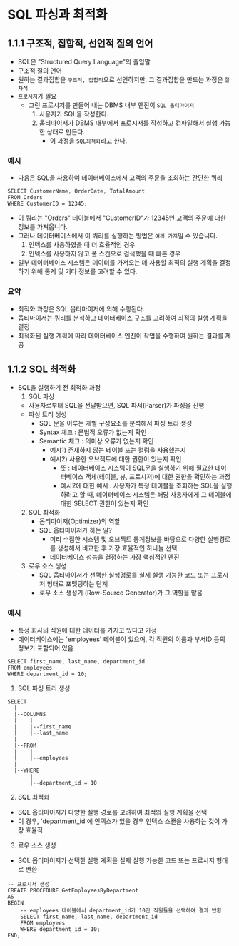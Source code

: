 # SQL 파싱과 최적화

## 1.1.1 구조적, 집합적, 선언적 질의 언어

- SQL은 "Structured Query Language"의 줄임말
- 구조적 질의 언어
- 원하는 결과집합을 ```구조적, 집합적```으로 선언하지만, 그 결과집합을 만드는 과정은 ```절차적```
- ```프로시저```가 필요
  - 그런 프로시저를 만들어 내는 DBMS 내부 엔진이 ```SQL 옵티마이저```
    1. 사용자가 SQL을 작성한다.
    2. 옵티마이저가 DBMS 내부에서 프로시저를 작성하고 컴파일해서 실행 가능한 상태로 만든다.
       - 이 과정을 ```SQL최적화```라고 한다.


### 예시
- 다음은 SQL을 사용하여 데이터베이스에서 고객의 주문을 조회하는 간단한 쿼리
```mysql
SELECT CustomerName, OrderDate, TotalAmount
FROM Orders
WHERE CustomerID = 12345;
```
- 이 쿼리는 "Orders" 테이블에서 "CustomerID"가 12345인 고객의 주문에 대한 정보를 가져옵니다. 
- 그러나 데이터베이스에서 이 쿼리를 실행하는 방법은 ```여러 가지```일 수 있습니다.
    1. 인덱스를 사용하였을 때 더 효율적인 경우
    2. 인덱스를 사용하지 않고 풀 스캔으로 검색했을 때 빠른 경우
- 일부 데이터베이스 시스템은 데이터를 가져오는 데 사용할 최적의 실행 계획을 결정하기 위해 통계 및 기타 정보를 고려할 수 있다.

### 요약
- 최적화 과정은 SQL 옵티마이저에 의해 수행된다.
- 옵티마이저는 쿼리를 분석하고 데이터베이스 구조를 고려하여 최적의 실행 계획을 결정
- 최적화된 실행 계획에 따라 데이터베이스 엔진이 작업을 수행하여 원하는 결과를 제공

## 1.1.2 SQL 최적화
- SQL을 실행하기 전 최적화 과정
  1. SQL 파싱
    - 사용자로부터 SQL을 전달받으면, SQL 파서(Parser)가 파싱을 진행
     - 파싱 트리 생성
       - SQL 문을 이루는 개별 구성요소를 분석해서 파싱 트리 생성
       - Syntax 체크 : 문법적 오류가 없는지 확인
       - Semantic 체크 : 의미상 오류가 없는지 확인
         - 예시1) 존재하지 않는 테이블 또는 컬럼을 사용했는지
         - 예시2) 사용한 오브젝트에 대한 권한이 있는지 확인
           - 뜻 : 데이터베이스 시스템이 SQL문을 실행하기 위해 필요한 데이터베이스 객체(테이블, 뷰, 프로시저)에 대한 권한을 확인하는 과정
           - 예시2에 대한 예시 : 사용자가 특정 테이블을 조회하는 SQL을 실행하려고 할 때, 데이터베이스 시스템은 해당 사용자에게 그 테이블에 대한 SELECT 권한이 있는지 확인
  2. SQL 최적화
     - 옵티마이저(Optimizer)의 역할
     - SQL 옵티마이저가 하는 일?
       - 미리 수집한 시스템 및 오브젝트 통계정보를 바탕으로 다양한 실행경로를 생성해서 비교한 후 가장 효율적인 하나늘 선택
       - 데이터베이스 성능을 결정하는 가장 핵심적인 엔진
  3. 로우 소스 생성
     - SQL 옵티마이저가 선택한 실행경로를 실제 실행 가능한 코드 또는 프로시저 형태로 포맷팅하는 단계
     - 로우 소스 생성기 (Row-Source Generator)가 그 역할을 맡음

### 예시
- 특정 회사의 직원에 대한 데이터를 가지고 있다고 가정
- 데이터베이스에는 'employees' 테이블이 있으며, 각 직원의 이름과 부서ID 등의 정보가 포함되어 있음
```mysql
SELECT first_name, last_name, department_id
FROM employees
WHERE department_id = 10;
```
1. SQL 파싱 트리 생성
```text
SELECT
  |
  |--COLUMNS
  |    |
  |    |--first_name
  |    |--last_name
  |
  |--FROM
  |    |
  |    |--employees
  |
  |--WHERE
       |
       |--department_id = 10

```
2. SQL 최적화
- SQL 옵티마이저가 다양한 실행 경로를 고려하여 최적의 실행 계획을 선택
- 이 경우, 'department_id'에 인덱스가 있을 경우 인덱스 스캔을 사용하는 것이 가장 효율적

3. 로우 소스 생성
- SQL 옵티마이저가 선택한 실행 계획을 실제 실행 가능한 코드 또는 프로시저 형태로 변환
```mysql
-- 프로시저 생성
CREATE PROCEDURE GetEmployeesByDepartment
AS
BEGIN
    -- employees 테이블에서 department_id가 10인 직원들을 선택하여 결과 반환
    SELECT first_name, last_name, department_id
    FROM employees
    WHERE department_id = 10;
END;
```
